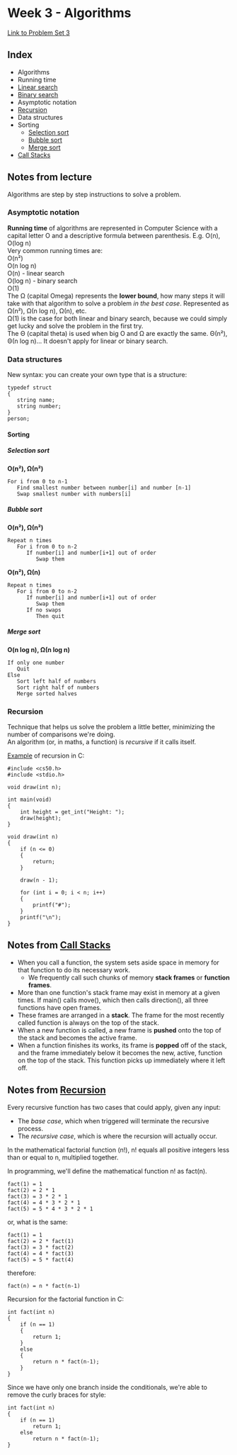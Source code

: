 # Week 3 - Algorithms

[Link to Problem Set 3](https://cs50.harvard.edu/x/2025/psets/3/)

## Index
- Algorithms
- Running time
- [Linear search](https://cs50.harvard.edu/x/2025/shorts/linear_search/)
- [Binary search](https://cs50.harvard.edu/x/2025/shorts/binary_search/)
- Asymptotic notation
- [Recursion](https://cs50.harvard.edu/x/2025/shorts/recursion/)
- Data structures
- Sorting
  - [Selection sort](https://cs50.harvard.edu/x/2025/shorts/selection_sort/)
  - [Bubble sort](https://cs50.harvard.edu/x/2025/shorts/bubble_sort/)
  - [Merge sort](https://cs50.harvard.edu/x/2025/shorts/merge_sort/)
- [Call Stacks](https://cs50.harvard.edu/x/2025/shorts/call_stacks/)

## Notes from lecture
Algorithms are step by step instructions to solve a problem.

### Asymptotic notation
**Running time** of algorithms are represented in Computer Science with a capital letter O and a descriptive formula between parenthesis. E.g. O(n), O(log n) \
Very common running times are: \
O(n²) \
O(n log n) \
O(n) - linear search \
O(log n) - binary search \
O(1) \
The Ω (capital Omega) represents the **lower bound**, how many steps it will take with that algorithm to solve a problem _in the best case_. Represented as Ω(n²), Ω(n log n), Ω(n), etc. \
Ω(1) is the case for both linear and binary search, because we could simply get lucky and solve the problem in the first try. \
The Θ (capital theta) is used when big O and Ω are exactly the same. Θ(n²), Θ(n log n)... It doesn't apply for linear or binary search.

### Data structures
New syntax: you can create your own type that is a structure:
````
typedef struct
{
   string name;
   string number;
}
person;
````

#### Sorting
##### Selection sort
**O(n²), Ω(n²)**
````
For i from 0 to n-1
   Find smallest number between number[i] and number [n-1]
   Swap smallest number with numbers[i]
````

##### Bubble sort
**O(n²), Ω(n²)**
````
Repeat n times 
   For i from 0 to n-2 
      If number[i] and number[i+1] out of order 
         Swap them
````

**O(n²), Ω(n)**
````
Repeat n times
   For i from 0 to n-2
      If number[i] and number[i+1] out of order
         Swap them
      If no swaps
         Then quit
````
##### Merge sort
**O(n log n), Ω(n log n)**
````
If only one number
   Quit
Else
   Sort left half of numbers
   Sort right half of numbers
   Merge sorted halves
````
### Recursion
Technique that helps us solve the problem a little better, minimizing the number of comparisons we're doing. \
An algorithm (or, in maths, a function) is *recursive* if it calls itself.

[Example](https://github.com/code50/203688711/blob/588c32aacda99a807a06980bb3bb9e443b48d112/week3lecture/recursion.c) of recursion in C:
````
#include <cs50.h>
#include <stdio.h>

void draw(int n);

int main(void)
{
    int height = get_int("Height: ");
    draw(height);
}

void draw(int n)
{
    if (n <= 0)
    {
        return;
    }

    draw(n - 1);

    for (int i = 0; i < n; i++)
    {
        printf("#");
    }
    printf("\n");
}
````

## Notes from [Call Stacks](https://cs50.harvard.edu/x/2025/shorts/call_stacks/)
- When you call a function, the system sets aside space in memory for that function to do its necessary work.
   - We frequently call such chunks of memory **stack frames** or **function frames**.
- More than one function's stack frame may exist in memory at a given times. If main() calls move(), which then calls direction(), all three functions have open frames.
- These frames are arranged in a **stack**. The frame for the most recently called function is always on the top of the stack.
- When a new function is called, a new frame is **pushed** onto the top of the stack and becomes the active frame.
- When a function finishes its works, its frame is **popped** off of the stack, and the frame immediately below it becomes the new, active, function on the top of the stack. This function picks up immediately where it left off.

## Notes from [Recursion](https://cs50.harvard.edu/x/2025/shorts/recursion/)
Every recursive function has two cases that could apply, given any input:
- The _base case_, which when triggered will terminate the recursive process.
- The _recursive case_, which is where the recursion will actually occur.

In the mathematical factorial function (n!), n! equals all positive integers less than or equal to n, multiplied together.

In programming, we'll define the mathematical function n! as fact(n).
```
fact(1) = 1
fact(2) = 2 * 1
fact(3) = 3 * 2 * 1
fact(4) = 4 * 3 * 2 * 1
fact(5) = 5 * 4 * 3 * 2 * 1
```
or, what is the same:
````
fact(1) = 1
fact(2) = 2 * fact(1)
fact(3) = 3 * fact(2)
fact(4) = 4 * fact(3)
fact(5) = 5 * fact(4)
````
therefore:
````
fact(n) = n * fact(n-1)
````

Recursion for the factorial function in C:
````
int fact(int n)
{
    if (n == 1)
    {
        return 1;
    }
    else
    {
        return n * fact(n-1);
    }
}
````
Since we have only one branch inside the conditionals, we're able to remove the curly braces for style:
````
int fact(int n)
{
    if (n == 1)
        return 1;
    else
        return n * fact(n-1);
}
````
